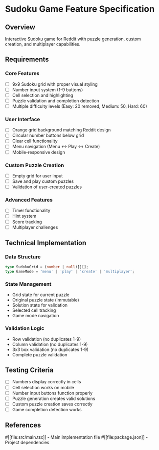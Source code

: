 # Sudoku Game Feature Specification

## Overview
Interactive Sudoku game for Reddit with puzzle generation, custom creation, and multiplayer capabilities.

## Requirements

### Core Features
- [ ] 9x9 Sudoku grid with proper visual styling
- [ ] Number input system (1-9 buttons)
- [ ] Cell selection and highlighting
- [ ] Puzzle validation and completion detection
- [ ] Multiple difficulty levels (Easy: 20 removed, Medium: 50, Hard: 60)

### User Interface
- [ ] Orange grid background matching Reddit design
- [ ] Circular number buttons below grid
- [ ] Clear cell functionality
- [ ] Menu navigation (Menu ↔ Play ↔ Create)
- [ ] Mobile-responsive design

### Custom Puzzle Creation
- [ ] Empty grid for user input
- [ ] Save and play custom puzzles
- [ ] Validation of user-created puzzles

### Advanced Features
- [ ] Timer functionality
- [ ] Hint system
- [ ] Score tracking
- [ ] Multiplayer challenges

## Technical Implementation

### Data Structure
```typescript
type SudokuGrid = (number | null)[][];
type GameMode = 'menu' | 'play' | 'create' | 'multiplayer';
```

### State Management
- Grid state for current puzzle
- Original puzzle state (immutable)
- Solution state for validation
- Selected cell tracking
- Game mode navigation

### Validation Logic
- Row validation (no duplicates 1-9)
- Column validation (no duplicates 1-9)
- 3x3 box validation (no duplicates 1-9)
- Complete puzzle validation

## Testing Criteria
- [ ] Numbers display correctly in cells
- [ ] Cell selection works on mobile
- [ ] Number input buttons function properly
- [ ] Puzzle generation creates valid solutions
- [ ] Custom puzzle creation saves correctly
- [ ] Game completion detection works

## References
#[[file:src/main.tsx]] - Main implementation file
#[[file:package.json]] - Project dependencies
